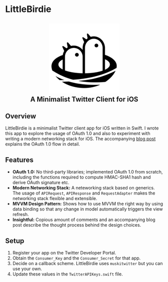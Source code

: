 # LittleBirdie

<h2 align="center">
  <img src="https://github.com/manishkumar03/LittleBirdie/blob/main/Resources/AppIconSource.jpg" width="224px"/><br/>
  A Minimalist Twitter Client for iOS
</h2>

## Overview
LittleBirdie is a minimalist Twitter client app for iOS written in Swift. I wrote this app to explore the usage of OAuth 1.0 and also to experiment with writing a modern networking stack for iOS. The accompanying [blog post](https://manishkumar03.github.io/2021/04/06/OAuth-flow-for-Twitter.html) explains the OAuth 1.0 flow in detail. 


## Features
- **OAuth 1.0:** No third-party libraries; implemented OAuth 1.0 from scratch, including the functions required to compute HMAC-SHA1 hash and derive OAuth signature etc.
- **Modern Networking Stack:** A neteworking stack based on generics. The usage of `APIRequest`, `APIResponse` and `RequestAdapter` makes the networking stack flexible and extensible.
- **MVVM Design Pattern:** Shows how to use MVVM the right way by using data binding so that any change in model automatically triggers the view refresh.
- **Insightful:** Copious amount of comments and an accompanying blog post describe the thought process behind the design choices.

## Setup
1. Register your app on the Twitter Developer Portal.
2. Obtain the `Consumer_Key` and the `Consumer_Secret` for that app.
3. Decide on a callback scheme. LittleBirdie uses `muskitwitter` but you can use your own.
4. Update these values in the `TwitterAPIKeys.swift` file.